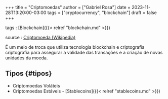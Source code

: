 +++
title = "Criptomoedas"
author = ["Gabriel Rosa"]
date = 2023-11-28T13:20:00-03:00
tags = ["cryptocurrency", "blockchain"]
draft = false
+++

tags
: [Blockchain]({{< relref "blockchain.md" >}})

source
: [Criptomoeda (Wikipedia)](https://pt.wikipedia.org/wiki/Criptomoeda)

É um meio de troca que utiliza tecnologia blockchain e criptografia criptografia para assegurar a validade das transações e a criação de novas unidades da moeda.


## Tipos {#tipos}

-   Criptomoedas Voláteis
-   Criptomoedas Estáveis - [Stablecoins]({{< relref "stablecoins.md" >}})
